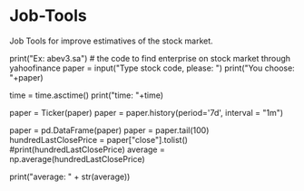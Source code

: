 # Job-Tools
Job Tools for improve estimatives of the stock market.

print("Ex: abev3.sa")                           # the code to find enterprise on stock market through yahoofinance
paper = input("Type stock code, please: ")
print("You choose: "+paper)

time = time.asctime()
print("time: "+time)

paper = Ticker(paper)
paper = paper.history(period='7d',  interval = "1m")

paper = pd.DataFrame(paper)
paper = paper.tail(100) 
hundredLastClosePrice = paper["close"].tolist()
#print(hundredLastClosePrice)
average = np.average(hundredLastClosePrice)

print("average: " + str(average))
